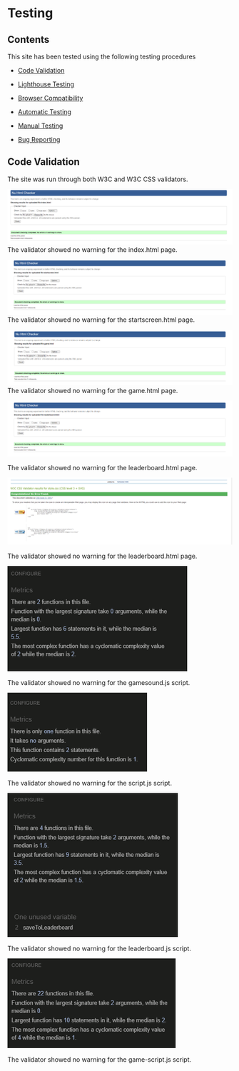 # Testing

## Contents

This site has been tested using the following testing procedures

* [Code Validation](#Code-validation)  

* [Lighthouse Testing](#Lighthouse-Testing)

* [Browser Compatibility](#Browser-Compatibility)

* [Automatic Testing](#Automatic-Testing)

* [Manual Testing](#Manual-Testing)

* [Bug Reporting](#Bug-Reporting)

## Code Validation  

The site was run through both W3C and W3C CSS validators.

![index](README-images/indexval.png)
The validator showed no warning for the index.html page.


![startscreen](README-images/startscreenval.png)
The validator showed no warning for the startscreen.html page.


![game](README-images/gameval.png)
The validator showed no warning for the game.html page.


![leaderboard](README-images/leaderboardval.png)

The validator showed no warning for the leaderboard.html page.

![css](README-images/cssval.png)

The validator showed no warning for the leaderboard.html page.

![Alt text](soundjsval.png)

The validator showed no warning for the gamesound.js script.

![Alt text](scriptjsval.png)

The validator showed no warning for the script.js script.

![Alt text](leaderboardjsval.png)

The validator showed no warning for the leaderboard.js script.

![Alt text](gamejsval.png)

The validator showed no warning for the game-script.js script.
